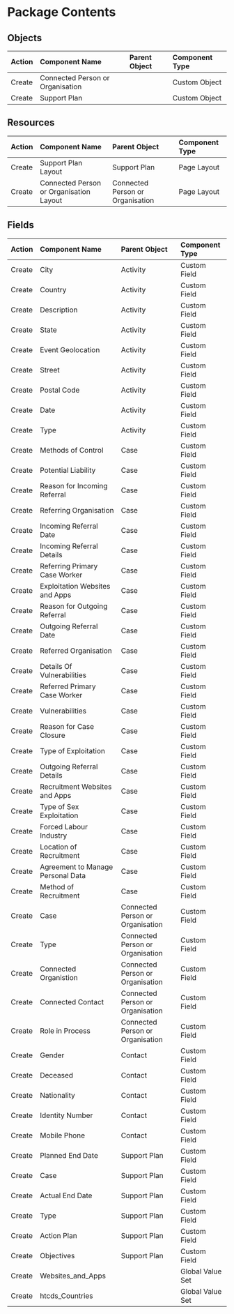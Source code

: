 # Package Contents
## Objects

**Action**|**Component Name**|**Parent Object**|**Component Type**
:------|:------|:------|:------
Create|Connected Person or Organisation| |Custom Object
Create|Support Plan| |Custom Object

## Resources

**Action**|**Component Name**|**Parent Object**|**Component Type**
:------|:------|:------|:------
Create|Support Plan Layout|Support Plan|Page Layout
Create|Connected Person or Organisation Layout|Connected Person or Organisation|Page Layout

## Fields

**Action**|**Component Name**|**Parent Object**|**Component Type**
:------|:------|:------|:------
Create|City|Activity|Custom Field
Create|Country|Activity|Custom Field
Create|Description|Activity|Custom Field
Create|State|Activity|Custom Field
Create|Event Geolocation|Activity|Custom Field
Create|Street|Activity|Custom Field
Create|Postal Code|Activity|Custom Field
Create|Date|Activity|Custom Field
Create|Type|Activity|Custom Field
Create|Methods of Control|Case|Custom Field
Create|Potential Liability|Case|Custom Field
Create|Reason for Incoming Referral|Case|Custom Field
Create|Referring Organisation|Case|Custom Field
Create|Incoming Referral Date|Case|Custom Field
Create|Incoming Referral Details|Case|Custom Field
Create|Referring Primary Case Worker|Case|Custom Field
Create|Exploitation Websites and Apps|Case|Custom Field
Create|Reason for Outgoing Referral|Case|Custom Field
Create|Outgoing Referral Date|Case|Custom Field
Create|Referred Organisation|Case|Custom Field
Create|Details Of Vulnerabilities|Case|Custom Field
Create|Referred Primary Case Worker|Case|Custom Field
Create|Vulnerabilities|Case|Custom Field
Create|Reason for Case Closure|Case|Custom Field
Create|Type of Exploitation|Case|Custom Field
Create|Outgoing Referral Details|Case|Custom Field
Create|Recruitment Websites and Apps|Case|Custom Field
Create|Type of Sex Exploitation|Case|Custom Field
Create|Forced Labour Industry|Case|Custom Field
Create|Location of Recruitment|Case|Custom Field
Create|Agreement to Manage Personal Data|Case|Custom Field
Create|Method of Recruitment|Case|Custom Field
Create|Case|Connected Person or Organisation|Custom Field
Create|Type|Connected Person or Organisation|Custom Field
Create|Connected Organistion|Connected Person or Organisation|Custom Field
Create|Connected Contact|Connected Person or Organisation|Custom Field
Create|Role in Process|Connected Person or Organisation|Custom Field
Create|Gender|Contact|Custom Field
Create|Deceased|Contact|Custom Field
Create|Nationality|Contact|Custom Field
Create|Identity Number|Contact|Custom Field
Create|Mobile Phone|Contact|Custom Field
Create|Planned End Date|Support Plan|Custom Field
Create|Case|Support Plan|Custom Field
Create|Actual End Date|Support Plan|Custom Field
Create|Type|Support Plan|Custom Field
Create|Action Plan|Support Plan|Custom Field
Create|Objectives|Support Plan|Custom Field
Create|Websites\_and\_Apps| |Global Value Set
Create|htcds\_Countries| |Global Value Set
